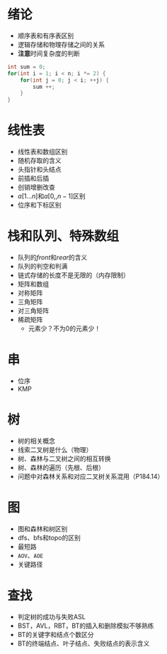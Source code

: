 # 绪论

- 顺序表和有序表区别
- 逻辑存储和物理存储之间的关系
- **注意**时间复杂度的判断

```cpp
int sum = 0;
for(int i = 1; i < n; i *= 2) {
	for(int j = 0; j < i; ++j) {
		sum ++;
	}
}
```



# 线性表

- 线性表和数组区别
- 随机存取的含义
- 头指针和头结点
- 前插和后插
- 创销增删改查
- $a[1...n]$和$a[0,,n-1]$区别
- 位序和下标区别



# 栈和队列、特殊数组

- 队列的$front$和$rear$的含义
- 队列的判空和判满
- 链式存储的长度不是无限的（内存限制）
- 矩阵和数组
- 对称矩阵
- 三角矩阵
- 对三角矩阵
- 稀疏矩阵
  - 元素少？不为0的元素少！



# 串

- 位序
- KMP

# 树

- 树的相关概念
- 线索二叉树是什么（物理）
- 树、森林与二叉树之间的相互转换
- 树、森林的遍历（先根、后根）
- 问题中对森林关系和对应二叉树关系混用（P184.14）

# 图

- 图和森林和树区别
- dfs、bfs和topo的区别
- 最短路
- `AOV`、`AOE`
- 关键路径

# 查找

- 判定树的成功与失败ASL
- BST，AVL，RBT，BT的插入和删除模拟不够熟练
- BT的关键字和结点个数区分
- BT的终端结点、叶子结点、失败结点的表示含义

